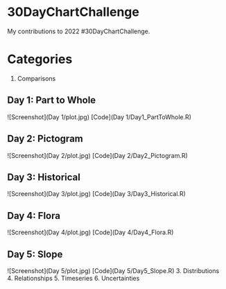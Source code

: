 # 30DayChartChallenge
My contributions to 2022 #30DayChartChallenge.

# Categories
  1. Comparisons
  ## Day 1: Part to Whole
  ![Screenshot](Day 1/plot.jpg)
  [Code](Day 1/Day1_PartToWhole.R)
  ## Day 2: Pictogram
  ![Screenshot](Day 2/plot.jpg)
  [Code](Day 2/Day2_Pictogram.R)
  ## Day 3: Historical
  ![Screenshot](Day 3/plot.jpg)
  [Code](Day 3/Day3_Historical.R)
  ## Day 4: Flora
  ![Screenshot](Day 4/plot.jpg)
  [Code](Day 4/Day4_Flora.R)
  ## Day 5: Slope
  ![Screenshot](Day 5/plot.jpg)
  [Code](Day 5/Day5_Slope.R)
  3. Distributions
  4. Relationships
  5. Timeseries
  6. Uncertainties
